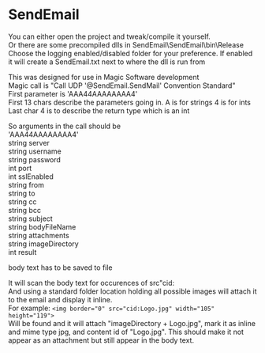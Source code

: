 # SendEmail
You can either open the project and tweak/compile it yourself.  
Or there are some precompiled dlls in SendEmail\SendEmail\bin\Release  
Choose the logging enabled/disabled folder for your preference. If enabled it will create a SendEmail.txt next to where the dll is run from

This was designed for use in Magic Software development  
Magic call is "Call UDP '@SendEmail.SendMail' Convention Standard"  
First parameter is 'AAA44AAAAAAAA4'  
First 13 chars describe the parameters going in. A is for strings 4 is for ints  
Last char 4 is to describe the return type which is an int  

So arguments in the call should be  
'AAA44AAAAAAAA4'  
string server  
string username  
string password  
int port  
int sslEnabled  
string from  
string to  
string cc  
string bcc  
string subject  
string bodyFileName  
string attachments  
string imageDirectory  
int result  

body text has to be saved to file

It will scan the body text for occurences of src"cid:  
And using a standard folder location holding all possible images will attach it to the email and display it inline.  
For example: ```<img border="0" src="cid:Logo.jpg" width="105" height="119">```  
Will be found and it will attach "imageDirectory + Logo.jpg", mark it as inline and mime type jpg, and content id of "Logo.jpg". This should make it not appear as an attachment but still appear in the body text.
